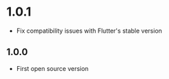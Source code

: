 # 1.0.1
- Fix compatibility issues with Flutter's stable version

## 1.0.0

- First open source version
